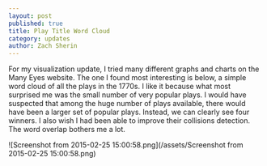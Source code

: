 ```yaml
---
layout: post
published: true
title: Play Title Word Cloud
category: updates
author: Zach Sherin
---
```


For my visualization update, I tried many different graphs and charts on the Many Eyes website. The one I found most interesting is below, a simple word cloud of all the plays in the 1770s. I like it because what most surprised me was the small number of very popular plays. I would have suspected that among the huge number of plays available, there would have been a larger set of popular plays. Instead, we can clearly see four winners. I also wish I had been able to improve their collisions detection. The word overlap bothers me a lot.

![Screenshot from 2015-02-25 15:00:58.png](/assets/Screenshot from 2015-02-25 15:00:58.png)
